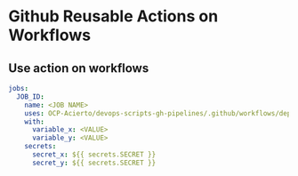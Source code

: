 # Github Reusable Actions on Workflows

## Use action on workflows

```yaml
jobs:
  JOB_ID:
    name: <JOB NAME>
    uses: OCP-Acierto/devops-scripts-gh-pipelines/.github/workflows/deploy_k8s_configmap.yaml@master
    with:
      variable_x: <VALUE>
      variable_y: <VALUE>
    secrets:
      secret_x: ${{ secrets.SECRET }}
      secret_y: ${{ secrets.SECRET }}
```

